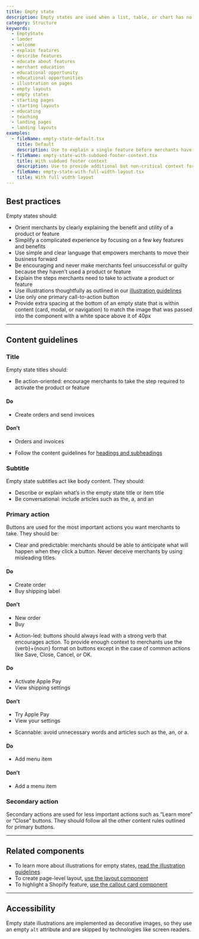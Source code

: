 ```yaml
---
title: Empty state
description: Empty states are used when a list, table, or chart has no items or data to show. This is an opportunity to provide explanation or guidance to help merchants progress. The empty state component is intended for use when a full page in the admin is empty, and not for individual elements or areas in the interface.
category: Structure
keywords:
  - EmptyState
  - lander
  - welcome
  - explain features
  - describe features
  - educate about features
  - merchant education
  - educational opportunity
  - educational opportunities
  - illustration on pages
  - empty layouts
  - empty states
  - starting pages
  - starting layouts
  - educating
  - teaching
  - landing pages
  - landing layouts
examples:
  - fileName: empty-state-default.tsx
    title: Default
    description: Use to explain a single feature before merchants have used it.
  - fileName: empty-state-with-subdued-footer-context.tsx
    title: With subdued footer context
    description: Use to provide additional but non-critical context for a new product or feature. Can also be used to include a subdued call to action for secondary or tertiary actions.
  - fileName: empty-state-with-full-width-layout.tsx
    title: With full width layout
---
```


## Best practices

Empty states should:

- Orient merchants by clearly explaining the benefit and utility of a product or feature
- Simplify a complicated experience by focusing on a few key features and benefits
- Use simple and clear language that empowers merchants to move their business forward
- Be encouraging and never make merchants feel unsuccessful or guilty because they haven’t used a product or feature
- Explain the steps merchants need to take to activate a product or feature
- Use illustrations thoughtfully as outlined in our [illustration guidelines](https://polaris.shopify.com/design/illustrations)
- Use only one primary call-to-action button
- Provide extra spacing at the bottom of an empty state that is within content (card, modal, or navigation) to match the image that was passed into the component with a white space above it of 40px

---

## Content guidelines

### Title

Empty state titles should:

- Be action-oriented: encourage merchants to take the step required to activate the product or feature

<!-- dodont -->

#### Do

- Create orders and send invoices

#### Don’t

- Orders and invoices

<!-- end -->

- Follow the content guidelines for [headings and subheadings](https://polaris.shopify.com/content/actionable-language#headings-and-subheadings)

### Subtitle

Empty state subtitles act like body content. They should:

- Describe or explain what’s in the empty state title or item title
- Be conversational: include articles such as the, a, and an

### Primary action

Buttons are used for the most important actions you want merchants to take.
They should be:

- Clear and predictable: merchants should be able to anticipate what will happen when they click a button. Never deceive merchants by using misleading titles.

<!-- dodont -->

#### Do

- Create order
- Buy shipping label

#### Don’t

- New order
- Buy

<!-- end -->

- Action-led: buttons should always lead with a strong verb that encourages action. To provide enough context to merchants use the {verb}+{noun} format on buttons except in the case of common actions like Save, Close, Cancel, or OK.

<!-- dodont -->

#### Do

- Activate Apple Pay
- View shipping settings

#### Don’t

- Try Apple Pay
- View your settings

<!-- end -->

- Scannable: avoid unnecessary words and articles such as the, an, or a.

<!-- dodont -->

#### Do

- Add menu item

#### Don’t

- Add a menu item

<!-- end -->

### Secondary action

Secondary actions are used for less important actions such as “Learn more” or “Close” buttons. They should follow all the other content rules outlined for primary buttons.

---

## Related components

- To learn more about illustrations for empty states, [read the illustration guidelines](https://polaris.shopify.com/design/illustrations)
- To create page-level layout, [use the layout component](https://polaris.shopify.com/components/layout)
- To highlight a Shopify feature, [use the callout card component](https://polaris.shopify.com/components/callout-card)

---

## Accessibility

Empty state illustrations are implemented as decorative images, so they use an empty `alt` attribute and are skipped by technologies like screen readers.
